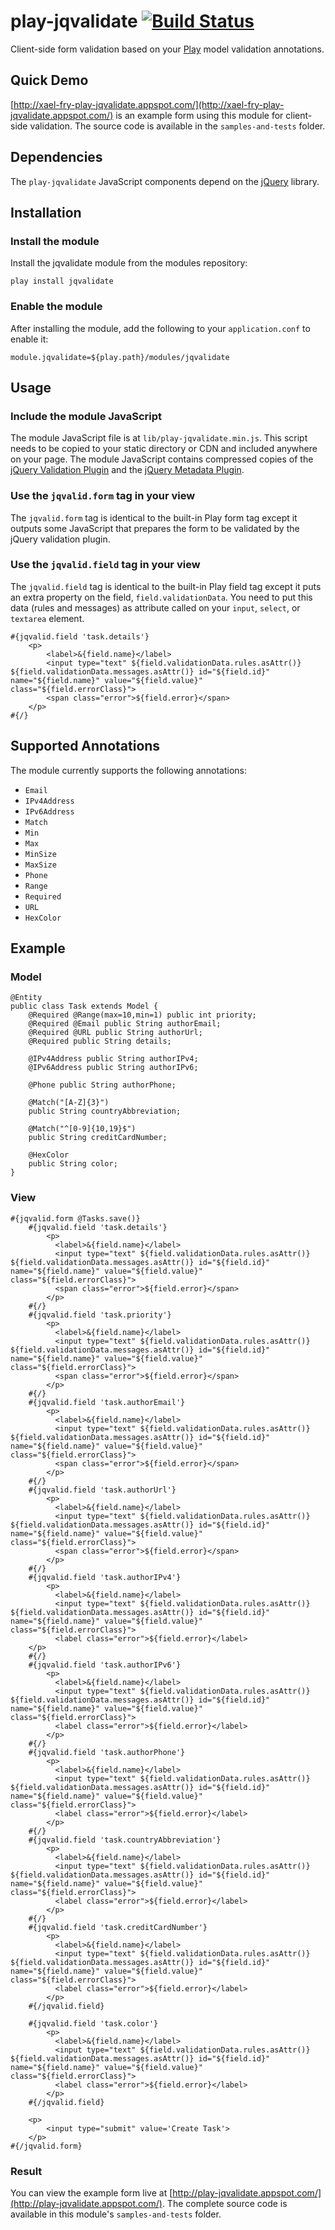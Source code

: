 # play-jqvalidate [![Build Status](https://travis-ci.org/xael-fry/play-jqvalidate.svg?branch=master)](https://travis-ci.org/xael-fry/play-jqvalidate)

Client-side form validation based on your [Play](http://playframework.org) model validation annotations.

## Quick Demo

[http://xael-fry-play-jqvalidate.appspot.com/](http://xael-fry-play-jqvalidate.appspot.com/) is an example form using this module for client-side validation. The source code is available in the `samples-and-tests` folder.

## Dependencies

The `play-jqvalidate` JavaScript components depend on the [jQuery](http://jquery.com/) library.

## Installation

### Install the module

Install the jqvalidate module from the modules repository:

    play install jqvalidate

### Enable the module

After installing the module, add the following to your `application.conf` to enable it:

    module.jqvalidate=${play.path}/modules/jqvalidate

## Usage

### Include the module JavaScript

The module JavaScript file is at `lib/play-jqvalidate.min.js`. This script needs to be copied to your static directory or CDN and included anywhere on your page. The module JavaScript contains compressed copies of the [jQuery Validation Plugin](http://bassistance.de/jquery-plugins/jquery-plugin-validation/) and the [jQuery Metadata Plugin](http://plugins.jquery.com/project/metadata). 

### Use the `jqvalid.form` tag in your view

The `jqvalid.form` tag is identical to the built-in Play form tag except it outputs some JavaScript that prepares the form to be validated by the jQuery validation plugin.

### Use the `jqvalid.field` tag in your view

The `jqvalid.field` tag is identical to the built-in Play field tag except it puts an extra property on the field, `field.validationData`. You need to put this data (rules and messages) as attribute called on your `input`, `select`, or `textarea` element.  

    #{jqvalid.field 'task.details'}
		<p>
	  		<label>&{field.name}</label>
	  		<input type="text" ${field.validationData.rules.asAttr()} ${field.validationData.messages.asAttr()} id="${field.id}" name="${field.name}" value="${field.value}" class="${field.errorClass}">
	  		<span class="error">${field.error}</span>
		</p>
	#{/}
	
## Supported Annotations

The module currently supports the following annotations:


* `Email`
* `IPv4Address`
* `IPv6Address`
* `Match`
* `Min`
* `Max`
* `MinSize`
* `MaxSize`
* `Phone`
* `Range`
* `Required`
* `URL`
* `HexColor`

## Example

### Model

	@Entity
	public class Task extends Model {
	    @Required @Range(max=10,min=1) public int priority;
	    @Required @Email public String authorEmail;
	    @Required @URL public String authorUrl;
	    @Required public String details;
		
		@IPv4Address public String authorIPv4;
		@IPv6Address public String authorIPv6;
		
		@Phone public String authorPhone;
		
		@Match("[A-Z]{3}") 
		public String countryAbbreviation;
        
        @Match("^[0-9]{10,19}$")
        public String creditCardNumber;
        
        @HexColor
        public String color;
	}

### View
	
	#{jqvalid.form @Tasks.save()}
	  	#{jqvalid.field 'task.details'}
			<p>
			  <label>&{field.name}</label>
			  <input type="text" ${field.validationData.rules.asAttr()} ${field.validationData.messages.asAttr()} id="${field.id}" name="${field.name}" value="${field.value}" class="${field.errorClass}">
			  <span class="error">${field.error}</span>
			</p>
		#{/}
		#{jqvalid.field 'task.priority'}
			<p>
			  <label>&{field.name}</label>
			  <input type="text" ${field.validationData.rules.asAttr()} ${field.validationData.messages.asAttr()} id="${field.id}" name="${field.name}" value="${field.value}" class="${field.errorClass}">
			  <span class="error">${field.error}</span>
			</p>
		#{/}
		#{jqvalid.field 'task.authorEmail'}
			<p>
			  <label>&{field.name}</label>
			  <input type="text" ${field.validationData.rules.asAttr()} ${field.validationData.messages.asAttr()} id="${field.id}" name="${field.name}" value="${field.value}" class="${field.errorClass}">
			  <span class="error">${field.error}</span>
			</p>
		#{/}
		#{jqvalid.field 'task.authorUrl'}
			<p>
			  <label>&{field.name}</label>
			  <input type="text" ${field.validationData.rules.asAttr()} ${field.validationData.messages.asAttr()} id="${field.id}" name="${field.name}" value="${field.value}" class="${field.errorClass}">
			  <span class="error">${field.error}</span>
			</p>
		#{/}
		#{jqvalid.field 'task.authorIPv4'}
			<p>
			  <label>&{field.name}</label>
			  <input type="text" ${field.validationData.rules.asAttr()} ${field.validationData.messages.asAttr()} id="${field.id}" name="${field.name}" value="${field.value}" class="${field.errorClass}">
			  <label class="error">${field.error}</label>
		</p>
		#{/}
		#{jqvalid.field 'task.authorIPv6'}
			<p>
			  <label>&{field.name}</label>
			  <input type="text" ${field.validationData.rules.asAttr()} ${field.validationData.messages.asAttr()} id="${field.id}" name="${field.name}" value="${field.value}" class="${field.errorClass}">
			  <label class="error">${field.error}</label>
			</p>
		#{/}  
		#{jqvalid.field 'task.authorPhone'}
			<p>
			  <label>&{field.name}</label>
			  <input type="text" ${field.validationData.rules.asAttr()} ${field.validationData.messages.asAttr()} id="${field.id}" name="${field.name}" value="${field.value}" class="${field.errorClass}">
			  <label class="error">${field.error}</label>
			</p>
		#{/}	  
		#{jqvalid.field 'task.countryAbbreviation'}
			<p>
			  <label>&{field.name}</label>
			  <input type="text" ${field.validationData.rules.asAttr()} ${field.validationData.messages.asAttr()} id="${field.id}" name="${field.name}" value="${field.value}" class="${field.errorClass}">
			  <label class="error">${field.error}</label>
			</p>
		#{/} 
        #{jqvalid.field 'task.creditCardNumber'}
            <p>
              <label>&{field.name}</label>
              <input type="text" ${field.validationData.rules.asAttr()} ${field.validationData.messages.asAttr()} id="${field.id}" name="${field.name}" value="${field.value}" class="${field.errorClass}">
              <label class="error">${field.error}</label>
            </p>
        #{/jqvalid.field}
      
        #{jqvalid.field 'task.color'}
            <p>
              <label>&{field.name}</label>
              <input type="text" ${field.validationData.rules.asAttr()} ${field.validationData.messages.asAttr()} id="${field.id}" name="${field.name}" value="${field.value}" class="${field.errorClass}">
              <label class="error">${field.error}</label>
            </p>
        #{/jqvalid.field}

		<p>
			<input type="submit" value='Create Task'>
		</p>
	#{/jqvalid.form}

### Result

You can view the example form live at [http://play-jqvalidate.appspot.com/](http://play-jqvalidate.appspot.com/). The complete source code is available in this module's `samples-and-tests` folder.



	